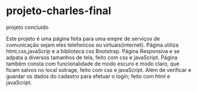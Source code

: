 # projeto-charles-final
projeto concluido

Este projeto é uma página feita para uma empre de serviços de comunicação sejam eles telefonicos ou virtuais(internet).
Página utiliza html,css,javaScrip e a biblioteca css Bootstrap.
Página Responsiva e se adpata a diversos tamanhos de tela, feito com css e javaScript.
Página também consta com funcionalidade de modo escuro e modo claro, que ficam salvos no local sotrage, feito com css e javaScript.
Além de verificar e guardar os dados do cadastro para efetuar o login; feito com html e javaScript.

